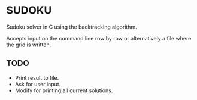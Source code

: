 # SUDOKU
Sudoku solver in C using the backtracking algorithm.

Accepts input on the command line row by row or alternatively a file where
the grid is written.

## TODO
* Print result to file.
* Ask for user input.
* Modify for printing all current solutions.

